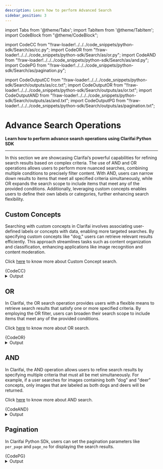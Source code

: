 ```yaml
---
description: Learn how to perform Advanced Search
sidebar_position: 3
---
```



import Tabs from '@theme/Tabs';
import TabItem from '@theme/TabItem';
import CodeBlock from "@theme/CodeBlock";


import CodeCC from "!!raw-loader!../../../code_snippets/python-sdk/Search/as/cc.py";
import CodeOR from "!!raw-loader!../../../code_snippets/python-sdk/Search/as/or.py";
import CodeAND from "!!raw-loader!../../../code_snippets/python-sdk/Search/as/and.py";
import CodePG from "!!raw-loader!../../../code_snippets/python-sdk/Search/as/pagination.py";



import CodeOutputCC from "!!raw-loader!../../../code_snippets/python-sdk/Search/outputs/as/cc.txt";
import CodeOutputOR from "!!raw-loader!../../../code_snippets/python-sdk/Search/outputs/as/or.txt";
import CodeOutputAND from "!!raw-loader!../../../code_snippets/python-sdk/Search/outputs/as/and.txt";
import CodeOutputPG from "!!raw-loader!../../../code_snippets/python-sdk/Search/outputs/as/pagination.txt";


# Advance Search Operations

**Learn how to perform advance search operations using Clarifai Python SDK**
<hr />

In this section we are showcasing Clarifai’s  powerful capabilities for refining search results based on complex criteria. The use of AND and OR operations allows users to perform more nuanced searches, combining multiple conditions to precisely filter content. With AND, users can narrow down results to items that meet all specified criteria simultaneously, while OR expands the search scope to include items that meet any of the provided conditions. Additionally, leveraging custom concepts enables users to define their own labels or categories, further enhancing search flexibility.


## Custom Concepts

Searching with custom concepts in Clarifai involves associating user-defined labels or concepts with data, enabling more targeted searches. By specifying custom concepts like "dog," users can retrieve relevant results efficiently. This approach streamlines tasks such as content organization and classification, enhancing applications like image recognition and content moderation.

Click [here](https://docs.clarifai.com/api-guide/search/rank) to know more about Custom Concept search.

<Tabs>
<TabItem value="python" label="Python">
    <CodeBlock className="language-python">{CodeCC}</CodeBlock>
</TabItem>
</Tabs>


<details>
  <summary>Output</summary>
    <CodeBlock className="language-text">{CodeOutputCC}</CodeBlock>
    <img src="/img/python-sdk/as_cc.png" width="700" height="700" />
</details>



## OR

In Clarifai, the OR search operation provides users with a flexible means to retrieve search results that satisfy one or more specified criteria. By employing the OR filter, users can broaden their search scope to include items that meet any of the provided conditions.

Click [here](https://docs.clarifai.com/api-guide/search/legacy-search/) to know more about OR search.

<Tabs>
<TabItem value="python" label="Python">
    <CodeBlock className="language-python">{CodeOR}</CodeBlock>
</TabItem>
</Tabs>


<details>
  <summary>Output</summary>
    <CodeBlock className="language-text">{CodeOutputOR}</CodeBlock>
    <img src="/img/python-sdk/as_or.png" width="700" height="700" />
</details>



## AND

In Clarifai, the AND operation allows users to refine search results by specifying multiple criteria that must all be met simultaneously. For example, if a user searches for images containing both "dog" and "deer" concepts, only images that are labeled as both dogs and deers will be returned.

Click [here](https://docs.clarifai.com/api-guide/search/legacy-search/) to know more about AND search.


<Tabs>
<TabItem value="python" label="Python">
    <CodeBlock className="language-python">{CodeAND}</CodeBlock>
</TabItem>
</Tabs>


<details>
  <summary>Output</summary>
    <CodeBlock className="language-text">{CodeOutputAND}</CodeBlock>
</details>

## Pagination

In Clarifai Python SDk, users can set the pagination parameters like `per_page` and `page_no` for displaying the search results.

<Tabs>
<TabItem value="python" label="Python">
    <CodeBlock className="language-python">{CodePG}</CodeBlock>
</TabItem>
</Tabs>


<details>
  <summary>Output</summary>
    <CodeBlock className="language-text">{CodeOutputPG}</CodeBlock>
</details>